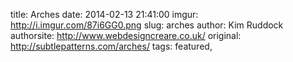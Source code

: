 title:  Arches
date:   2014-02-13 21:41:00
imgur: http://i.imgur.com/87i6GG0.png
slug: arches
author: Kim Ruddock
authorsite: http://www.webdesigncreare.co.uk/
original: http://subtlepatterns.com/arches/
tags: featured,
